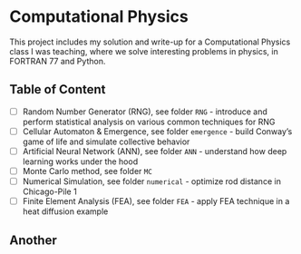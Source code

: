 # Computational Physics
This project includes my solution and write-up for a Computational Physics class I was teaching, where we solve interesting problems in physics, in FORTRAN 77 and Python. 

## Table of Content
- [ ] Random Number Generator (RNG), see folder `RNG` - introduce and perform statistical analysis on various common techniques for RNG
- [ ] Cellular Automaton & Emergence, see folder `emergence` - build Conway’s game of life and simulate collective behavior
- [ ] Artificial Neural Network (ANN), see folder `ANN` - understand how deep learning works under the hood
- [ ] Monte Carlo method, see folder `MC`
- [ ] Numerical Simulation, see folder `numerical` - optimize rod distance in Chicago-Pile 1
- [ ] Finite Element Analysis (FEA), see folder `FEA` - apply FEA technique in a heat diffusion example

## Another 